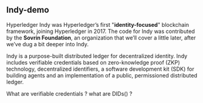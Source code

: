 ## Indy-demo

Hyperledger Indy was Hyperledger’s first "**identity-focused**" blockchain framework, joining Hyperledger in 2017. The code for Indy was contributed by the **Sovrin Foundation**, an organization that we’ll cover a little later, after we’ve dug a bit deeper into Indy.

Indy is a purpose-built distributed ledger for decentralized identity. Indy includes verifiable credentials based on zero-knowledge proof (ZKP) technology, decentralized identifiers, a software development kit (SDK) for building agents and an implementation of a public, permissioned distributed ledger.

What are verifiable credentials ?
what are DIDs() ?
